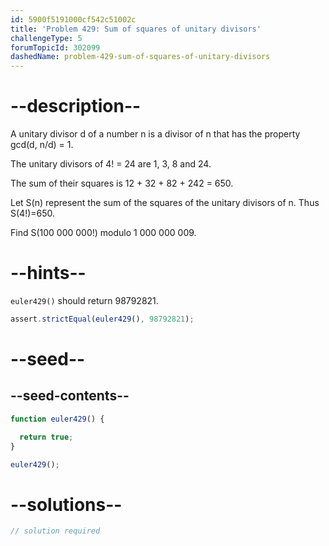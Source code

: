 ```yaml
---
id: 5900f5191000cf542c51002c
title: 'Problem 429: Sum of squares of unitary divisors'
challengeType: 5
forumTopicId: 302099
dashedName: problem-429-sum-of-squares-of-unitary-divisors
---
```


# --description--

A unitary divisor d of a number n is a divisor of n that has the property gcd(d, n/d) = 1.

The unitary divisors of 4! = 24 are 1, 3, 8 and 24.

The sum of their squares is 12 + 32 + 82 + 242 = 650.

Let S(n) represent the sum of the squares of the unitary divisors of n. Thus S(4!)=650.

Find S(100 000 000!) modulo 1 000 000 009.

# --hints--

`euler429()` should return 98792821.

```js
assert.strictEqual(euler429(), 98792821);
```

# --seed--

## --seed-contents--

```js
function euler429() {

  return true;
}

euler429();
```

# --solutions--

```js
// solution required
```
